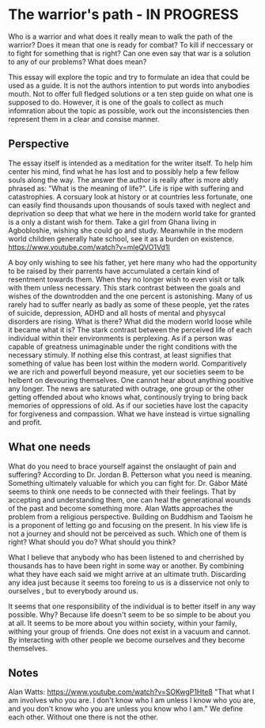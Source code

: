 # The warrior's path - IN PROGRESS

Who is a warrior and what does it really mean to walk the path of the warrior?
Does it mean that one is ready for combat? To kill if neccessary or to fight
for something that is right?
Can one even say that war is a solution to any of our problems? What does
mean?

This essay will explore the topic and try to formulate an idea that
could be used as a guide. It is not the authors intention to put words into
anybodies mouth. Not to offer full fledged solutions or a ten step guide on
what one is supposed to do. However, it is one of the goals to collect
as much infomration about the topic as possible, work out the inconsistencies
then represent them in a clear and consise manner.

## Perspective

The essay itself is intended as a meditation for the writer itself. To help
him center his mind, find what he has lost and to possibly help a few fellow
souls along the way.
The answer the author is really after is more abtly phrased as: "What is the
meaning of life?". Life is ripe with suffering and catastrophies. A corsuary
look at history or at countries less fortunate, one can easily find thousands
upon thousands of souls taxed with neglect and deprivation so deep that what
we here in the modern world take for granted is a only a distant wish for
them.
Take a girl from Ghana living in Agbobloshie, wishing she could go and study.
Meanwhile in the modern world children generally hate school, see it as a
burden on existence.
https://www.youtube.com/watch?v=mleQVO1Vd1I

A boy only wishing to see his father, yet here many who had the opportunity to
be raised by their parrents have accumulated a certain kind of resentment
towards them. When they no longer wish to even visit or talk with them unless
necessary.
This stark contrast between the goals and wishes of the downtrodden and the
one percent is astonishing. Many of us rarely had to suffer nearly as badly as
some of these people, yet the rates of suicide, depression, ADHD and all
hosts of mental and physycal disorders are rising.
What is there? What did the modern world loose while it became what it is?
The stark contrast between the perceived life of each individual within their
environments is perplexing. As if a person was capable of greatness
unimaginable under the right conditions with the necessary stimuly.
If nothing else this contrast, at least signifies that something of value has
been lost within the modern world.
Comparitively we are rich and powerfull beyond measure, yet our societies seem
to be helbent on devouring themselves. One cannot hear about anything
positive any longer. The news are saturated with outrage, one group or the
other getting offended about who knows what, continously trying to bring back
memories of oppressions of old.
As if our societies have lost the capacity for forgiveness and compassion.
What we have instead is virtue signalling and profit.

## What one needs

What do you need to brace yourself against the onslaught of pain and
suffering? According to Dr. Jordan B. Petterson what you need is meaning.
Something ultimately valuable for which you can fight for.
Dr. Gábor Máté seems to think one needs to be connected with their feelings.
That by accepting and understanding them, one can heal the generational
wounds of the past and become something more.
Alan Watts approaches the problem from a religious perspective. Building on
Buddhism and Taoism he is a proponent of letting go and focusing on the
present. In his view life is not a journey and should not be perceived as
such.
Which one of them is right? What should you do? What should you think?

What I believe that anybody who has been listened to and cherrished by
thousands has to have been right in some way or another. By combining what
they have each said we might arrive at an ultimate truth. Discarding any idea
just because it seems too foreing to us is a disservice not only to ourselves
, but to everybody around us.

It seems that one responsibility of the individual is to better itself in any
way possible. Why? Because life doesn't seem to be so simple to be about you
at all. It seems to be more about you within society, within your family,
withing your group of friends. One does not exist in a vacuum and cannot. By
interacting with other people we become ourselves and they become themselves.

## Notes

Alan Watts:
https://www.youtube.com/watch?v=SOKwgP1Hte8
"That what I am involves who you are. I don't know who I am unless I know who
you are, and you don't know who you are unless you know who I am."
We define each other. Without one there is not the other.